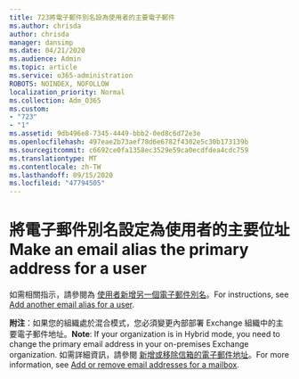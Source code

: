 ```yaml
---
title: 723將電子郵件別名設為使用者的主要電子郵件
ms.author: chrisda
author: chrisda
manager: dansimp
ms.date: 04/21/2020
ms.audience: Admin
ms.topic: article
ms.service: o365-administration
ROBOTS: NOINDEX, NOFOLLOW
localization_priority: Normal
ms.collection: Adm_O365
ms.custom:
- "723"
- "1"
ms.assetid: 9db496e8-7345-4449-bbb2-0ed8c6d72e3e
ms.openlocfilehash: 497eae2b73aef78d6e6782f4302e5c30b173139b
ms.sourcegitcommit: c6692ce0fa1358ec3529e59ca0ecdfdea4cdc759
ms.translationtype: MT
ms.contentlocale: zh-TW
ms.lasthandoff: 09/15/2020
ms.locfileid: "47794505"
---
```

# <a name="make-an-email-alias-the-primary-address-for-a-user"></a><span data-ttu-id="3e62b-102">將電子郵件別名設定為使用者的主要位址</span><span class="sxs-lookup"><span data-stu-id="3e62b-102">Make an email alias the primary address for a user</span></span>

<span data-ttu-id="3e62b-103">如需相關指示，請參閱為 [使用者新增另一個電子郵件別名](https://docs.microsoft.com/microsoft-365/admin/email/add-another-email-alias-for-a-user)。</span><span class="sxs-lookup"><span data-stu-id="3e62b-103">For instructions, see [Add another email alias for a user](https://docs.microsoft.com/microsoft-365/admin/email/add-another-email-alias-for-a-user).</span></span>

<span data-ttu-id="3e62b-104">**附注**：如果您的組織處於混合模式，您必須變更內部部署 Exchange 組織中的主要電子郵件地址。</span><span class="sxs-lookup"><span data-stu-id="3e62b-104">**Note**: If your organization is in Hybrid mode, you need to change the primary email address in your on-premises Exchange organization.</span></span> <span data-ttu-id="3e62b-105">如需詳細資訊，請參閱 [新增或移除信箱的電子郵件地址](https://technet.microsoft.com/library/bb123794.aspx)。</span><span class="sxs-lookup"><span data-stu-id="3e62b-105">For more information, see [Add or remove email addresses for a mailbox](https://technet.microsoft.com/library/bb123794.aspx).</span></span>
